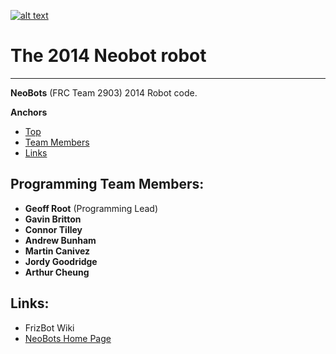 <a href="http://neobots2903.org/" target="_blank">![alt text](http://i48.tinypic.com/jpkakz_th.png "NeoBots Logo")</a>
# <a id="Top"></a>The 2014 Neobot robot #
***
**NeoBots** (FRC Team 2903) 2014 Robot code.

**Anchors**   
   * [Top](#Top)   
   * [Team Members](#programming-team-members)
   * [Links](#links)

##  **Programming Team Members:**

   * **Geoff Root** (Programming Lead)
   * **Gavin Britton** 
   * **Connor Tilley**
   * **Andrew Bunham**
   * **Martin Canivez**
   * **Jordy Goodridge**
   * **Arthur Cheung**

## **Links:**

   * <a>FrizBot Wiki</a>
   * <a href="http://neobots2903.org/" target="_blank">NeoBots Home Page</a>
